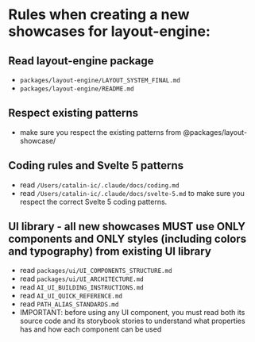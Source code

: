 # Rules when creating a new showcases for layout-engine:

## Read layout-engine package

- `packages/layout-engine/LAYOUT_SYSTEM_FINAL.md`
- `packages/layout-engine/README.md`

## Respect existing patterns

- make sure you respect the existing patterns from @packages/layout-showcase/

## Coding rules and Svelte 5 patterns

- read `/Users/catalin-ic/.claude/docs/coding.md`
- read `/Users/catalin-ic/.claude/docs/svelte-5.md` to make sure you respect the correct Svelte 5 coding patterns.

## UI library - all new showcases MUST use ONLY components and ONLY styles (including colors and typography) from existing UI library

- read `packages/ui/UI_COMPONENTS_STRUCTURE.md`
- read `packages/ui/UI_ARCHITECTURE.md`
- read `AI_UI_BUILDING_INSTRUCTIONS.md`
- read `AI_UI_QUICK_REFERENCE.md`
- read `PATH_ALIAS_STANDARDS.md`
- IMPORTANT: before using any UI component, you must read both its source code and its storybook stories to understand what properties has and how each component can be used
